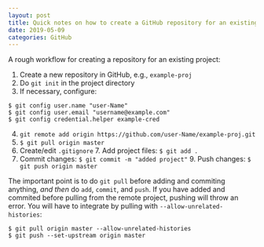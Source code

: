 ```yaml
---
layout: post
title: Quick notes on how to create a GitHub repository for an existing project
date: 2019-05-09
categories: GitHub
---
```


A rough workflow for creating a repository for an existing project:

1. Create a new repository in GitHub, e.g., `example-proj`
2. Do `git init` in the project directory
3. If necessary, configure: 
```
$ git config user.name "user-Name"
$ git config user.email "username@example.com"
$ git config credential.helper example-cred
```
4. `git remote add origin https://github.com/user-Name/example-proj.git`
5. `$ git pull origin master`
6. Create/edit `.gitignore`
    7. Add project files: `$ git add .`
8. Commit changes: `$ git commit -m "added project"`
    9. Push changes: `$ git push origin master`

The important point is to do `git pull` before adding and commiting anything, *and then* do `add`, `commit`, and `push`. If you have added and commited before pulling from the remote project, pushing will throw an error. You will have to integrate by pulling with `--allow-unrelated-histories`:

```
$ git pull origin master --allow-unrelated-histories
$ git push --set-upstream origin master
```


